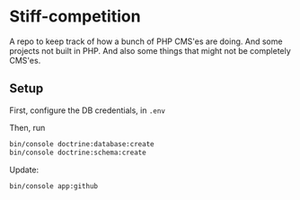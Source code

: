 # Stiff-competition
A repo to keep track of how a bunch of PHP CMS'es are doing. And some projects not built in PHP. And also some things that might not be completely CMS'es. 

## Setup

First, configure the DB credentials, in `.env`

Then, run 

```bash 
bin/console doctrine:database:create
bin/console doctrine:schema:create
```

Update: 

```
bin/console app:github
```

